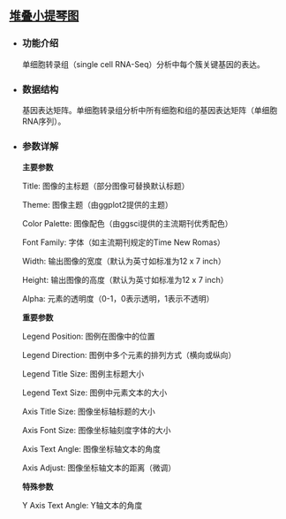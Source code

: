 ## [堆叠小提琴图](/basic/stack-violin)

- ### 功能介绍

  单细胞转录组（single cell RNA-Seq）分析中每个簇关键基因的表达。

- ### 数据结构

  基因表达矩阵。单细胞转录组分析中所有细胞和组的基因表达矩阵（单细胞RNA序列）。

- ### 参数详解

  **主要参数**

  Title: 图像的主标题（部分图像可替换默认标题）

  Theme: 图像主题（由ggplot2提供的主题）

  Color Palette: 图像配色（由ggsci提供的主流期刊优秀配色）

  Font Family: 字体（如主流期刊规定的Time New Romas）

  Width: 输出图像的宽度（默认为英寸如标准为12 x 7 inch）

  Height: 输出图像的高度（默认为英寸如标准为12 x 7 inch）

  Alpha: 元素的透明度（0-1，0表示透明，1表示不透明）

    **重要参数**
    
    Legend Position: 图例在图像中的位置
    
    Legend Direction: 图例中多个元素的排列方式（横向或纵向）
    
    Legend Title Size: 图例主标题大小
    
    Legend Text Size: 图例中元素文本的大小
    
    
    Axis Title Size: 图像坐标轴标题的大小
    
    Axis Font Size: 图像坐标轴刻度字体的大小
    
    Axis Text Angle: 图像坐标轴文本的角度
    
    Axis Adjust: 图像坐标轴文本的距离（微调）
    
    
    **特殊参数**
    
    Y Axis Text Angle: Y轴文本的角度
    
    

